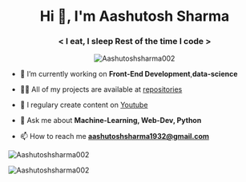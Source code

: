 <h1 align="center">Hi 👋, I'm Aashutosh Sharma</h1>
<h3 align="center">&lt; I eat, I sleep Rest of the time I code &gt;</h3>
<p align="center"> <img src="https://komarev.com/ghpvc/?username=Aashutoshsharma002" alt="Aashutoshsharma002" /> </p>

- 🔭 I’m currently working on **Front-End Development**,**data-science**

- 👨‍💻 All of my projects are available at [repositories](https://github.com/Aashutoshsharma002?tab=repositories)

- 📝 I regulary create content on [Youtube](https://www.youtube.com/channel/UCNMIDkHqnV-noLBppe5Q60w)

- 💬 Ask me about **Machine-Learning, Web-Dev, Python**

- 📫 How to reach me **aashutoshsharma1932@gmail.com**



<p align="left"> <img src="https://github-readme-stats.vercel.app/api?username=Aashutoshsharma002&show_icons=true&theme=synthwave" alt="Aashutoshsharma002" /> </p>
<p align="left"> <img src="https://github-readme-stats.vercel.app/api/top-langs?username=Aashutoshsharma002&show_icons=true&theme=synthwave" alt="Aashutoshsharma002" /> </p>
<!-- [![Top Langs](https://github-readme-stats.vercel.app/api/top-langs/?username=Aashutoshsharma002)](https://github.com/Aashutoshsharma002/github-readme-stats)</p>
 -->
